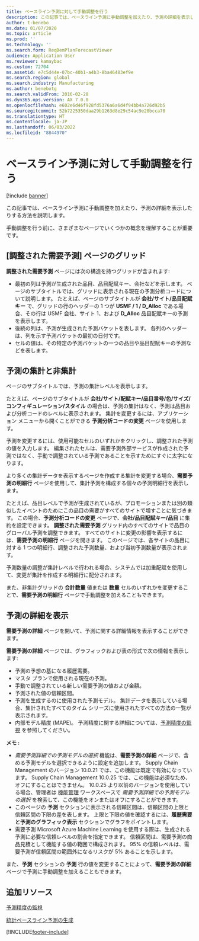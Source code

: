 ```yaml
---
title: ベースライン予測に対して手動調整を行う
description: この記事では、ベースライン予測に手動調整を加えたり、予測の詳細を表示したりする方法を説明します。
author: t-benebo
ms.date: 01/07/2020
ms.topic: article
ms.prod: ''
ms.technology: ''
ms.search.form: ReqDemPlanForecastViewer
audience: Application User
ms.reviewer: kamaybac
ms.custom: 72704
ms.assetid: e7c5d44e-07bc-40b1-a4b3-8ba46483ef9e
ms.search.region: global
ms.search.industry: Manufacturing
ms.author: benebotg
ms.search.validFrom: 2016-02-28
ms.dyn365.ops.version: AX 7.0.0
ms.openlocfilehash: e602e6d46f928fd5376a6a6d4f94bb4a726d92b5
ms.sourcegitcommit: 52b7225350daa29b1263d8e29c54ac9e20bcca70
ms.translationtype: HT
ms.contentlocale: ja-JP
ms.lasthandoff: 06/03/2022
ms.locfileid: "8844970"
---
```

# <a name="make-manual-adjustments-to-the-baseline-forecast"></a>ベースライン予測に対して手動調整を行う

[!include [banner](../includes/banner.md)]

この記事では、ベースライン予測に手動調整を加えたり、予測の詳細を表示したりする方法を説明します。 

手動調整を行う前に、さまざまなページでいくつかの概念を理解することが重要です。

## <a name="grid-on-the-adjusted-demand-forecast-page"></a>[調整された需要予測] ページのグリッド
**調整された需要予測** ページには次の構造を持つグリッドが含まれます:

-   最初の列は予測が生成された品目、品目配賦キー、会社などを示します。 ページのサブタイトルでは、グリッドに表示される現在の予測分析コードについて説明します。 たとえば、ページのサブタイトルが **会社/サイト/品目配賦キー** で、グリッドの行のヘッダーの 1 つが **USMF / 1 / D\_Alloc** である場合、その行は USMF 会社、サイト 1、および **D\_Alloc** 品目配賦キーの予測を表示します。
-   後続の列は、予測が生成された予測バケットを表します。 各列のヘッダーは、列を示す予測バケットの最初の日付です。
-   セルの値は、その特定の予測バケットの一つの品目や品目配賦キーの予測などを表します。

## <a name="forecast-aggregation-and-de-aggregation"></a>予測の集計と非集計
ページのサブタイトルでは、予測の集計レベルを表示します。 

たとえば、ページのサブタイトルが **会社/サイト/配賦キー/品目番号/色/サイズ/コンフィギュレーション/スタイル** の場合は、予測の集計はなく、予測は品目および分析コードのレベルに表示されます。 集計を変更するには、アプリケーション メニューから開くことができる **予測分析コードの変更** ページを使用します。 

予測を変更するには、使用可能なセルのいずれかをクリックし、調整された予測の値を入力します。 編集されたセルは、需要予測外部サービスが作成された予測ではなく、手動で調整されている予測であることを示すためにすぐに太字になります。 

より多くの集計データを表示するページを作成する集計を変更する場合、**需要予測の明細行** ページを使用して、集計予測を構成する個々の予測明細行を表示します。 

たとえば、品目レベルで予測が生成されているが、プロモーションまたは別の類似したイベントのためにこの品目の需要がすべてのサイトで増すことに気づきます。 この場合、**予測分析コードの変更** ページで、**会社/品目配賦キー/品目** に集約を設定できます。 **調整された需要予測** グリッド内のすべてのサイトで品目のグローバル予測を調整できます。 すべてのサイトに変更の影響を表示するには、**需要予測の明細行** ページを開きます。 このページでは、各サイトの品目に対する 1 つの明細行、調整された予測数量、および当初予測数量が表示されます。 

予測数量の調整が集計レベルで行われる場合、システムでは加重配賦を使用して、変更が集計を作成する明細行に配分されます。 

また、非集計グリッドの **合計数量** 値または **数量** セルのいずれかを変更することで、**需要予測の明細行** ページで手動調整を加えることもできます。

## <a name="viewing-details-of-the-forecast"></a>予測の詳細を表示
**需要予測の詳細** ページを開いて、予測に関する詳細情報を表示することができます。 

**需要予測の詳細** ページでは、グラフィックおよび表の形式で次の情報を表示します:

-   予測の予想の基になる履歴需要。
-   マスタ プランで使用される現在の予測。
-   手動で調整されている新しい需要予測の値および金額。
-   予測された値の信頼区間。
-   予測を生成するのに使用された予測モデル。 集計データを表示している場合、集計されたすべてのタイム シリーズに使用されたすべての方法の一覧が表示されます。
-   内部モデル精度 (MAPE)。 予測精度に関する詳細については、[予測精度の監視](monitor-forecast-accuracy.md) を参照してください。

**メモ :**

- *需要予測詳細での予測モデルの選択* 機能は、**需要予測の詳細** ページで、含める予測モデルを選択できるように設定を追加します。 Supply Chain Management のバージョン 10.0.21 では、この機能は既定で有効になっています。 Supply Chain Management 10.0.25 では、この機能は必須なため、オフにすることはできません。 10.0.25 より以前のバージョンを使用している場合、管理者は [機能管理](../../fin-ops-core/fin-ops/get-started/feature-management/feature-management-overview.md) ワークスペースで *需要予測詳細での予測モデルの選択* を検索して、この機能をオンまたはオフにすることができます。
- このページの **予測** セクションに表示される信頼区間は、信頼区間の上限と信頼区間の下限の差を表します。 上限と下限の値を確認するには、**履歴需要と予測のグラフィック表示** セクションでグラフをポイントします。
- 需要予測 Microsoft Azure Machine Learning を使用する際は、生成される予測に必要な信頼レベルの割合を指定できます。 信頼区間は、需要予測の商品見積として機能する値の範囲で構成されます。 95% の信頼レベルは、需要予測が信頼区間の範囲外になるリスクが 5% あることを示します。

また、**予測** セクションの **予測** 行の値を変更することによって、**需要予測の詳細** ページで予測に手動調整を加えることもできます。

## <a name="additional-resources"></a>追加リソース

[予測精度の監視](monitor-forecast-accuracy.md)

[統計ベースライン予測の生成](generate-statistical-baseline-forecast.md)





[!INCLUDE[footer-include](../../includes/footer-banner.md)]